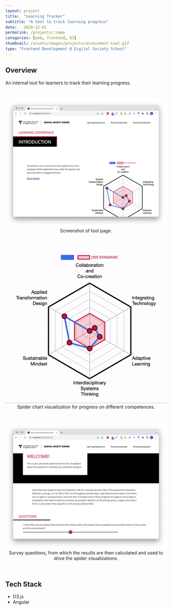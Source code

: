 ```yaml
---
layout: project
title:  "Learning Tracker"
subtitle: "A tool to track learning progress"
date:   2020-12-01
permalink: /projects/:name
categories: [web, frontend, D3]
thumbnail: /assets/images/projects/assessment-tool.gif
type: "Frontend Development @ Digital Society School"
---
```


## Overview

An internal tool for learners to track their learning progress.

<br/>
<p align="center">
<img src="/assets/images/projects/assessment-tool.png" alt="Screenshot of Empower site" title="Screenshot of empower" width="800px" />
<br/>
Screenshot of tool page.
</p>

<br/>
<p align="center">
<img src="/assets/images/projects/assessment-tool.gif" alt="Screenshot of Empower site" title="Screenshot of empower" width="800px" />
<br/>
Spider chart visualization for progress on different competences.
</p>

<br/>
<p align="center">
<img src="/assets/images/projects/assessment-tool2.png" alt="Screenshot of Empower site" title="Screenshot of empower" width="800px" />
<br/>
Survey questions, from which the results are then calculated and used to drive the spider visualizations. 
</p>

<br/>

## Tech Stack
 - D3.js
 - Angular

<!-- <a href="https://github.com/kwansupp/room-bot" target="_blank">[Repo]</a> -->